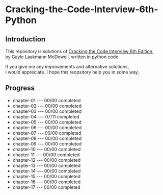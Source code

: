 # Cracking-the-Code-Interview-6th-Python

## Introduction

This repository is solutions of [Cracking the Code Interview 6th Edition][1],  
by Gayle Laakmann McDowell, written in python code.

If you give me any improvements and alternative solutions,  
I would appreciate. I hope this reopsitory help you in some way.

## Progress

-   chapter-01 --- 00/00 completed
-   chapter-02 --- 00/00 completed
-   chapter-03 --- 00/00 completed
-   chapter-04 --- 07/11 completed
-   chapter-05 --- 00/00 completed
-   chapter-06 --- 00/00 completed
-   chapter-07 --- 00/00 completed
-   chapter-08 --- 00/00 completed
-   chapter-09 --- 00/00 completed
-   chapter-10 --- 00/00 completed
-   chapter-11 --- 00/00 completed
-   chapter-12 --- 00/00 completed
-   chapter-13 --- 00/00 completed
-   chapter-14 --- 00/00 completed
-   chapter-15 --- 00/00 completed
-   chapter-16 --- 00/00 completed
-   chapter-17 --- 00/00 completed

<!---
  url links
-->

[1]: https://www.amazon.com/dp/0984782850/ref=cm_sw_r_cp_ep_dp_VrEkzbJNJGZKX
